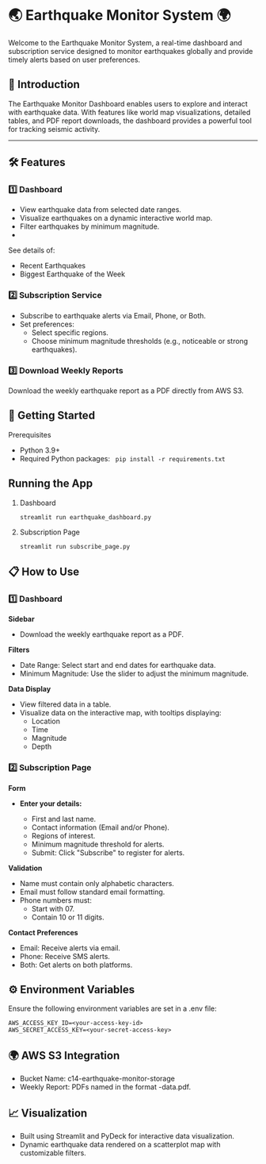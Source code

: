 
# 🌏 Earthquake Monitor System 🌍
Welcome to the Earthquake Monitor System, a real-time dashboard and subscription service designed to monitor earthquakes globally and provide timely alerts based on user preferences.

## 🚀 Introduction
The Earthquake Monitor Dashboard enables users to explore and interact with earthquake data. With features like world map visualizations, detailed tables, and PDF report downloads, the dashboard provides a powerful tool for tracking seismic activity.

---

## 🛠️ Features
### 1️⃣ Dashboard
- View earthquake data from selected date ranges.
- Visualize earthquakes on a dynamic interactive world map.
- Filter earthquakes by minimum magnitude.
- 
See details of:
- Recent Earthquakes
- Biggest Earthquake of the Week
### 2️⃣ Subscription Service
- Subscribe to earthquake alerts via Email, Phone, or Both.
- Set preferences:
  - Select specific regions.
  - Choose minimum magnitude thresholds (e.g., noticeable or strong earthquakes).
### 3️⃣ Download Weekly Reports
Download the weekly earthquake report as a PDF directly from AWS S3.

 
## 🚀 Getting Started
Prerequisites
- Python 3.9+
- Required Python packages:
  ``` pip install -r requirements.txt```

## Running the App

1. Dashboard

    ```streamlit run earthquake_dashboard.py```

 2. Subscription Page
   
    ```streamlit run subscribe_page.py```

## 📋 How to Use
### 1️⃣ Dashboard
**Sidebar**
- Download the weekly earthquake report as a PDF.
  
**Filters**
- Date Range: Select start and end dates for earthquake data.
- Minimum Magnitude: Use the slider to adjust the minimum magnitude.
  
**Data Display**
- View filtered data in a table.
- Visualize data on the interactive map, with tooltips displaying:
  - Location
  - Time
  - Magnitude
  - Depth

### 2️⃣ Subscription Page
**Form**
- **Enter your details:**

  - First and last name.
  - Contact information (Email and/or Phone).
  - Regions of interest.
  - Minimum magnitude threshold for alerts.
  - Submit: Click "Subscribe" to register for alerts.

**Validation**
- Name must contain only alphabetic characters.
- Email must follow standard email formatting.
- Phone numbers must:
  - Start with 07.
  - Contain 10 or 11 digits.

**Contact Preferences**
- Email: Receive alerts via email.
- Phone: Receive SMS alerts.
- Both: Get alerts on both platforms.

## ⚙️ Environment Variables
Ensure the following environment variables are set in a .env file:
```
AWS_ACCESS_KEY_ID=<your-access-key-id>
AWS_SECRET_ACCESS_KEY=<your-secret-access-key>
```

## 🌍 AWS S3 Integration
- Bucket Name: c14-earthquake-monitor-storage
- Weekly Report: PDFs named in the format <YYYY-MM-DD>-data.pdf.

## 📈 Visualization
- Built using Streamlit and PyDeck for interactive data visualization.
- Dynamic earthquake data rendered on a scatterplot map with customizable filters.